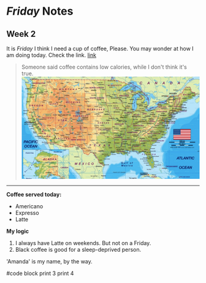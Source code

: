 # *Friday* Notes
## Week 2
It is *Friday*
I think I need a cup of coffee, 
Please.
You may wonder at how I am doing today. Check the link. 
[link](https://yuz120.github.io/cse15l-lab-reports/ok)
> Someone said coffee contains low calories, while I don't think it's true.
![image](Map_of_America.jpg)

***
**Coffee served today:**
* Americano
* Expresso
* Latte

**My logic**
1. I always have Latte on weekends. But not on a Friday.
2. Black coffee is good for a sleep-deprived person.

'Amanda' is my name, by the way.

#code block
print 3
print 4
